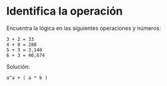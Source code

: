 # Identifica la operación

Encuentra la lógica en las siguientes operaciones y números:

```
3 + 2 = 33
4 + 8 = 288
5 + 3 = 3,140
6 + 3 = 46,674
```

Solución: 

```
a^a + ( a * b )
```